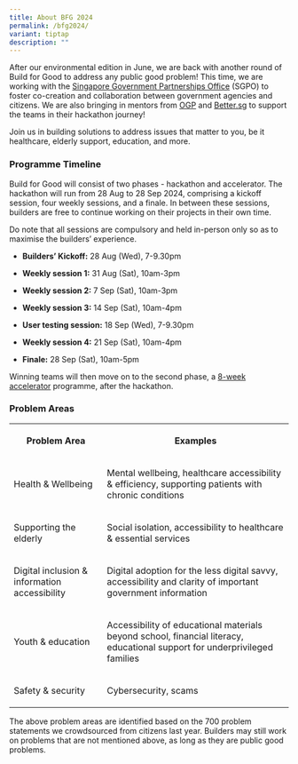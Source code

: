 ```yaml
---
title: About BFG 2024
permalink: /bfg2024/
variant: tiptap
description: ""
---
```

<p>After our environmental edition in June, we are back with another round
of Build for Good to address any public good problem! This time, we are
working with the <a href="https://www.sgpo.gov.sg/" rel="noopener noreferrer nofollow" target="_blank">Singapore Government Partnerships Office</a> (SGPO)
to foster co-creation and collaboration between government agencies and
citizens. We are also bringing in mentors from <a href="open.gov.sg" rel="noopener noreferrer nofollow" target="_blank">OGP</a> and <a href="http://Better.sg" rel="noopener noreferrer nofollow" target="_blank">Better.sg</a> to support the teams in their hackathon
journey!</p>
<p>Join us in building solutions to address issues that matter to you, be
it healthcare, elderly support, education, and more.</p>
<h3><strong>Programme Timeline</strong></h3>
<p>Build for Good will consist of two phases - hackathon and accelerator.
The hackathon will run from 28 Aug to 28 Sep 2024, comprising a kickoff
session, four weekly sessions, and a finale. In between these sessions,
builders are free to continue working on their projects in their own time.</p>
<p>Do note that all sessions are compulsory and held in-person only so as
to maximise the builders’ experience.</p>
<ul data-tight="true" class="tight">
<li>
<p><strong>Builders’ Kickoff:</strong> 28 Aug (Wed), 7-9.30pm</p>
</li>
<li>
<p><strong>Weekly session 1:</strong> 31 Aug (Sat), 10am-3pm</p>
</li>
<li>
<p><strong>Weekly session 2:</strong> 7 Sep (Sat), 10am-3pm</p>
</li>
<li>
<p><strong>Weekly session 3:</strong> 14 Sep (Sat), 10am-4pm</p>
</li>
<li>
<p><strong>User testing session:</strong> 18 Sep (Wed), 7-9.30pm</p>
</li>
<li>
<p><strong>Weekly session 4:</strong> 21 Sep (Sat), 10am-4pm</p>
</li>
<li>
<p><strong>Finale:</strong> 28 Sep (Sat), 10am-5pm</p>
</li>
</ul>
<p>Winning teams will then move on to the second phase, a <a href="/accelerator-funding" rel="noopener noreferrer nofollow" target="_blank">8-week accelerator</a> programme,
after the hackathon.</p>
<h3><strong>Problem Areas</strong></h3>
<table style="minWidth: 50px">
<colgroup>
<col>
<col>
</colgroup>
<tbody>
<tr>
<th rowspan="1" colspan="1">
<p>Problem Area</p>
</th>
<th rowspan="1" colspan="1">
<p>Examples</p>
</th>
</tr>
<tr>
<td rowspan="1" colspan="1">
<p>Health &amp; Wellbeing</p>
</td>
<td rowspan="1" colspan="1">
<p>Mental wellbeing, healthcare accessibility &amp; efficiency, supporting
patients with chronic conditions</p>
</td>
</tr>
<tr>
<td rowspan="1" colspan="1">
<p>Supporting the elderly</p>
</td>
<td rowspan="1" colspan="1">
<p>Social isolation, accessibility to healthcare &amp; essential services</p>
</td>
</tr>
<tr>
<td rowspan="1" colspan="1">
<p>Digital inclusion &amp; information accessibility</p>
</td>
<td rowspan="1" colspan="1">
<p>Digital adoption for the less digital savvy, accessibility and clarity
of important government information</p>
</td>
</tr>
<tr>
<td rowspan="1" colspan="1">
<p>Youth &amp; education</p>
</td>
<td rowspan="1" colspan="1">
<p>Accessibility of educational materials beyond school, financial literacy,
educational support for underprivileged families</p>
</td>
</tr>
<tr>
<td rowspan="1" colspan="1">
<p>Safety &amp; security</p>
</td>
<td rowspan="1" colspan="1">
<p>Cybersecurity, scams</p>
</td>
</tr>
</tbody>
</table>
<p>The above problem areas are identified based on the 700 problem statements
we crowdsourced from citizens last year. Builders may still work on problems
that are not mentioned above, as long as they are public good problems.</p>
<p></p>